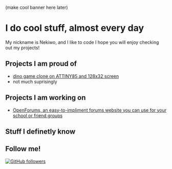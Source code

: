 (make cool banner here later)
# I do cool stuff, almost every day
My nickname is Nekiwo, and I like to code
I hope you will enjoy checking out my projects!
## Projects I am proud of
- [dino game clone on ATTINY85 and 128x32 screen](https://i.ibb.co/crjdNtD/ezgif-3-0ec488142282.gif)
- not much suprisingly
## Projects I am working on
- [OpenForums, an easy-to-impliment forums website you can use for your school or friend groups](https://github.com/Nekiwo/OpenForums)
## Stuff I definetly know

## Follow me!
[![GitHub followers](https://img.shields.io/github/followers/Naereen.svg?style=social&label=Follow&maxAge=2592000)](https://github.com/Nekiwo?tab=followers)
